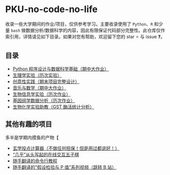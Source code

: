 # PKU-no-code-no-life

收录一些大学期间的作业/项目，仅供参考学习。主要收录使用了 `Python`、`R` 和少量 `bash` 做数据分析/数据科学的内容，因此有限保证代码部分完整性。此仓库仅作索引用，详情请见如下目录。如果对您有帮助，欢迎留下您的 star :star: 与 issue :question:。

## 目录

- [Python 程序设计与数据科学基础（期中大作业）](https://github.com/TeddyHuang-00/Learning-Data-Science-with-Python)
- [生理学实验（历次实验）](https://github.com/TeddyHuang-00/Physiology-Lab)
- [创意性实践（期末项目完整设计）](https://github.com/TeddyHuang-00/BioMakers)
- [音乐与数学（期中大作业）](https://github.com/TeddyHuang-00/Music-and-Mathematics)
- [生物信息学实验（历次作业）](https://github.com/TeddyHuang-00/Bioinformatics-Lab)
- [基因组学数据分析（历次作业）](https://github.com/TeddyHuang-00/Statistical-analysis-of-genomics-data)
- [生物化学实验助教（GST 酶活统计分析）](https://github.com/TeddyHuang-00/Biochemistry-Lab-TA)

## 其他有趣的项目

多半是学期内摸鱼的产物【

- [玄学投点计算器（不做任何担保！但是用过都说好！）](https://github.com/TeddyHuang-00/PKUCourseElective)
- [“几乎”从头写起的在线交互五子棋](https://github.com/TeddyHuang-00/streamlit-gomoku)
- [随手翻译的命令行教程](https://github.com/TeddyHuang-00/You-Dont-Need-GUI-CN)
- [随手翻译的“假设检验与 P 值”系列视频（跳转 B 站）](https://www.bilibili.com/video/BV1c54y1E7uh/)

